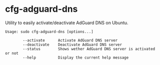 # cfg-adguard-dns

Utility to easily activate/deactivate AdGuard DNS on Ubuntu.

```
Usage: sudo cfg-adguard-dns [options...]

        --activate      Activate AdGuard DNS server 
        --deactivate    Deactivate AdGuard DNS server 
        --status        Shows wether AdGuard DNS server is activated or not
        --help          Display the current help message
```
